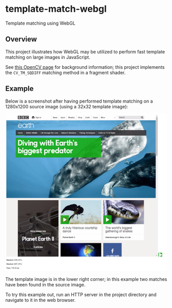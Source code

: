 # template-match-webgl
Template matching using WebGL

## Overview
This project illustrates how WebGL may be utilized to perform fast template matching on large images in JavaScript. 

See [this OpenCV page](http://docs.opencv.org/2.4/doc/tutorials/imgproc/histograms/template_matching/template_matching.html) for background information; this project implements the `CV_TM_SQDIFF` matching method in a fragment shader. 

## Example
Below is a screenshot after having performed template matching on a 1280x1200 source image (using a 32x32 template image):

![](assets/template-match-webgl.jpg)

The template image is in the lower right corner; in this example two matches have been found in the source image.

To try this example out, run an HTTP server in the project directory and navigate to it in the web browser.
